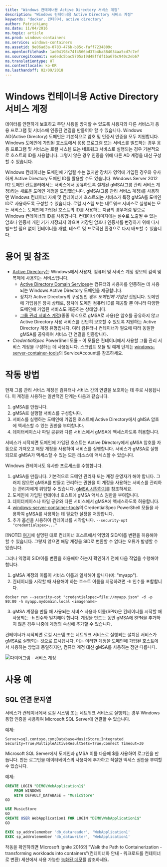 ```yaml
---
title: "Windows 컨테이너용 Active Directory 서비스 계정"
description: "Windows 컨테이너용 Active Directory 서비스 계정"
keywords: "docker, 컨테이너, active directory"
author: PatrickLang
ms.date: 11/04/2016
ms.topic: article
ms.prod: windows-containers
ms.service: windows-containers
ms.assetid: 9e06ad3a-0783-476b-b85c-faff7234809c
ms.openlocfilehash: 1ad04198c74f4566bd37b4ba884034aa5cd7c7ef
ms.sourcegitcommit: ea6edc5bac5705a19d48ffdf1ba676c940c2eb67
ms.translationtype: HT
ms.contentlocale: ko-KR
ms.lasthandoff: 02/09/2018
---
```

# <a name="active-directory-service-accounts-for-windows-containers"></a>Windows 컨테이너용 Active Directory 서비스 계정

데이터를 안전하게 보호하고 무단 사용을 방지할 수 있도록 사용자와 다른 서비스가 응용 프로그램 및 서비스에 인증된 연결을 만들어야 할 수 있습니다. Windows AD(Active Directory) 도메인은 기본적으로 암호 및 인증서 인증을 모두 지원합니다. Windows 도메인에 가입된 호스트에서 응용 프로그램 또는 서비스를 빌드하는 경우 응용 프로그램 및 서비스는 로컬 시스템 또는 네트워크 서비스로 실행되는 경우 기본적으로 호스트의 ID를 사용합니다. 그렇지 않은 경우 인증을 위해 다른 AD 계정을 대신 구성할 수 있습니다.

Windows 컨테이너는 도메인에 가입될 수는 없지만 장치가 영역에 가입된 경우와 유사하게 Active Directory 도메인 ID를 활용할 수도 있습니다. Windows Server 2012 R2 도메인 컨트롤러에서는 서비스에서 공유하도록 설계된 gMSA(그룹 관리 서비스 계정)라는 새로운 도메인 계정을 도입했습니다. gMSA(그룹 관리 서비스 계정)를 사용하면 Windows 컨테이너 자체 및 컨테이너에 호스트되는 서비스가 특정 gMSA를 도메인 ID로 사용하도록 구성할 수 있습니다. 로컬 시스템 또는 네트워크 서비스로 실행되는 모든 서비스는 도메인에 가입된 호스트의 ID를 사용하는 지금의 경우처럼 앞으로 Windows 컨테이너의 ID를 사용합니다. 컨테이너 이미지에는 실수로 노출될 수 있는 암호나 인증서 개인 키가 저장되지 않으며 저장된 암호나 인증서를 변경하기 위해 다시 빌드할 필요 없이 컨테이너를 개발, 테스트 및 프로덕션 환경으로 다시 배포할 수 있습니다. 


# <a name="glossary--references"></a>용어 및 참조
- [Active Directory](http://social.technet.microsoft.com/wiki/contents/articles/1026.active-directory-services-overview.aspx)는 Windows에서 사용자, 컴퓨터 및 서비스 계정 정보의 검색 및 복제에 사용되는 서비스입니다. 
  - [Active Directory Domain Services](https://technet.microsoft.com/en-us/library/dd448614.aspx)는 컴퓨터와 사용자를 인증하는 데 사용되는 Windows Active Directory 도메인을 제공합니다. 
  - 장치가 Active Directory의 구성원인 경우 _도메인에 가입된_ 것입니다. 도메인에 가입됨은 장치 상태로, 장치에 도메인 컴퓨터 ID를 제공할 뿐 아니라 다양한 도메인에 가입된 서비스도 제공하는 상태입니다.
  - [그룹 관리 서비스 계정](https://technet.microsoft.com/en-us/library/jj128431(v=ws.11).aspx)(종종 약식으로 gMSA로 사용)은 암호를 공유하지 않고 Active Directory 사용 서비스를 간단히 보호할 수 있도록 지원하는 Active Directory 계정 유형입니다. 여러 컴퓨터나 컨테이너가 필요에 따라 동일한 gMSA를 공유하여 서비스 간 연결을 인증합니다.
- _CredentialSpec_ PowerShell 모듈 - 이 모듈은 컨테이너에서 사용할 그룹 관리 서비스 계정을 구성하는 데 사용됩니다. 스크립트 모듈 및 예제 단계는 [windows-server-container-tools](https://github.com/Microsoft/Virtualization-Documentation/tree/live/windows-server-container-tools)의 ServiceAccount를 참조하세요.

# <a name="how-it-works"></a>작동 방법

현재 그룹 관리 서비스 계정은 컴퓨터나 서비스 간의 연결을 보호하는 데 주로 사용됩니다. 이 계정을 사용하는 일반적인 단계는 다음과 같습니다.

1. gMSA를 만듭니다.
2. gMSA로 실행할 서비스를 구성합니다.
3. 서비스를 실행하는 도메인에 가입된 호스트에 Active Directory에서 gMSA 암호에 액세스할 수 있는 권한을 부여합니다.
4. 데이터베이스나 파일 공유와 다른 서비스에서 gMSA에 액세스하도록 허용합니다.

서비스가 시작되면 도메인에 가입된 호스트는 Active Directory에서 gMSA 암호를 자동으로 가져오고 해당 계정을 사용하여 서비스를 실행합니다. 서비스가 gMSA로 실행되므로 gMSA가 액세스할 수 있는 모든 리소스에 액세스할 수 있습니다.

Windows 컨테이너도 유사한 프로세스를 수행합니다.

1. gMSA를 만듭니다. 기본적으로 도메인 관리자 또는 계정 운영자가 해야 합니다. 그러지 않으면 gMSA를 만들고 관리하는 권한을 이 계정을 사용하는 서비스를 관리하는 관리자에게 위임할 수 있습니다. [gMSA 시작하기](https://technet.microsoft.com/en-us/library/jj128431(v=ws.11).aspx)를 참조하세요.
2. 도메인에 가입된 컨테이너 호스트에 gMSA 액세스 권한을 부여합니다.
3. 데이터베이스나 파일 공유와 다른 서비스에서 gMSA에 액세스하도록 허용합니다.
4. [windows-server-container-tools](https://github.com/Microsoft/Virtualization-Documentation/tree/live/windows-server-container-tools)의 CredentialSpec PowerShell 모듈을 사용하여 gMSA를 사용하는 데 필요한 설정을 저장합니다.
5. 추가 옵션을 사용하여 컨테이너를 시작합니다. `--security-opt "credentialspec=..."`

[!NOTE]
[여기](https://docs.microsoft.com/en-us/windows/device-security/security-policy-settings/network-access-allow-anonymous-sidname-translation)에 설명된 대로 컨테이너 호스트에서 익명의 SID/이름 변환을 허용해야 할 수 있습니다. 그렇지 않으면 해당 계정을 SID로 변환할 수 없다는 오류가 발생할 수 있습니다.

그러나 익명의 SID/이름 변환을 허용해야 하는지 확인하기 전에 다음 작업을 수행해야 합니다.

1. gMSA 계정의 이름이 서비스 이름과 일치해야 합니다(예: "myapp").
2. 컨테이너를 시작할 때 사용해야 하는 호스트 이름을 지정하려면 -h 인수를 포함합니다. 
```
docker run --security-opt "credentialspec=file://myapp.json" -d -p 80:80 -h myapp.mydomain.local <imagename>
```
3. gMSA 계정을 만들 때 사용되는 서비스 사용자 이름(SPN)은 컨테이너를 시작할 때 사용되는 -h 인수와 일치해야 합니다. 계정을 만드는 동안 gMSA에 SPN을 추가하지 않은 경우 나중에 계정의 속성에 추가할 수 있습니다.

컨테이너가 시작되면 로컬 시스템 또는 네트워크 서비스로 실행되는 설치된 서비스가 gMSA로 실행되는 것으로 표시됩니다. 이는 이러한 계정을 도메인에 가입된 호스트에서 사용하는 방법과 동일하지만, 컴퓨터 계정 대신 gMSA를 사용하는 점만 다릅니다. 

![다이어그램 - 서비스 계정](media/serviceaccount_diagram.png)


# <a name="example-uses"></a>사용 예


## <a name="sql-connection-strings"></a>SQL 연결 문자열
서비스가 컨테이너에서 로컬 시스템 또는 네트워크 서비스로 실행되는 경우 Windows 통합 인증을 사용하여 Microsoft SQL Server에 연결할 수 있습니다.

예제:

```
Server=sql.contoso.com;Database=MusicStore;Integrated Security=True;MultipleActiveResultSets=True;Connect Timeout=30
```

Microsoft SQL Server에서 도메인과 gMSA 이름 다음에 $를 사용하여 로그인을 만듭니다. 만든 로그인을 데이터베이스의 사용자에 추가하고 적절한 액세스 권한을 부여할 수 있습니다.

예제: 

```sql
CREATE LOGIN "DEMO\WebApplication1$"
    FROM WINDOWS
    WITH DEFAULT_DATABASE = "MusicStore"
GO

USE MusicStore
GO
CREATE USER WebApplication1 FOR LOGIN "DEMO\WebApplication1$"
GO

EXEC sp_addrolemember 'db_datareader', 'WebApplication1'
EXEC sp_addrolemember 'db_datawriter', 'WebApplication1'
```

작동을 확인하려면 Microsoft Ignite 2016의 "Walk the Path to Containerization - transforming workloads into containers"(컨테이너화 안내 - 워크로드를 컨테이너로 변환) 세션에서 사용 가능한 [녹화된 데모](https://youtu.be/cZHPz80I-3s?t=2672)를 참조하세요.
